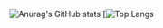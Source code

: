 ![Anurag's GitHub stats](https://github-readme-stats.vercel.app/api?username=JustinWrld&count_private=true&show_icons=true&theme=radical&repo=github-readme-stats)
[![Top Langs](https://github-readme-stats.vercel.app/api/top-langs/?username=JustinWrld&count_private=true)

